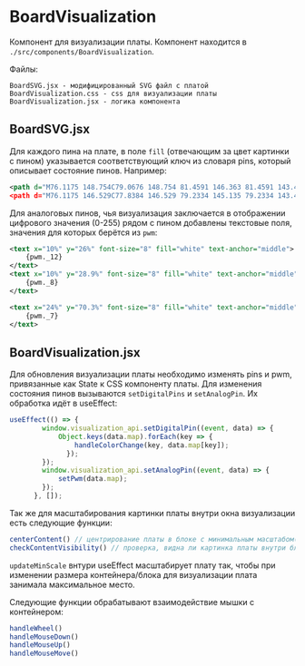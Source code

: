 # BoardVisualization

Компонент для визуализации платы. Компонент находится в `./src/components/BoardVisualization`.

Файлы:

```
BoardSVG.jsx - модифицированный SVG файл с платой
BoardVisualization.css - css для визуализации платы
BoardVisualization.jsx - логика компонента
```

## BoardSVG.jsx
Для каждого пина на плате, в поле `fill` (отвечающим за цвет картинки с пином) указывается соответствующий ключ из словаря pins, который описывает состояние пинов. Например:

```svg
<path d="M76.1175 148.754C79.0676 148.754 81.4591 146.363 81.4591 143.415C81.4591 140.466 79.0676 138.075 76.1175 138.075C73.1674 138.075 70.7759 140.466 70.7759 143.415C70.7759 146.363 73.1674 148.754 76.1175 148.754Z" fill={pins._11} />
<path d="M76.1175 146.529C77.8384 146.529 79.2334 145.135 79.2334 143.415C79.2334 141.694 77.8384 140.3 76.1175 140.3C74.3966 140.3 73.0016 141.694 73.0016 143.415C73.0016 145.135 74.3966 146.529 76.1175 146.529Z" fill={pins._11} />
```

Для аналоговых пинов, чья визуализация заключается в отображении цифрового значения (0-255) рядом с пином добавлены текстовые поля, значения для которых берётся из `pwm`:

```svg
<text x="10%" y="26%" font-size="8" fill="white" text-anchor="middle">
    {pwm._12}
</text>
<text x="10%" y="28.9%" font-size="8" fill="white" text-anchor="middle">
    {pwm._8}
</text>

<text x="24%" y="70.3%" font-size="8" fill="white" text-anchor="middle">
    {pwm._7}
</text>
```

## BoardVisualization.jsx

Для обновления визуализации платы необходимо изменять pins и pwm, привязанные как State к CSS компоненту платы. Для изменения состояния пинов вызываются `setDigitalPins` и `setAnalogPin`. Их обработка идёт в useEffect:

```ts
useEffect(() => {
        window.visualization_api.setDigitalPin((event, data) => {
            Object.keys(data.map).forEach(key => {
                handleColorChange(key, data.map[key]);
              });
        });
        window.visualization_api.setAnalogPin((event, data) => {
            setPwm(data.map);
        });
      }, []);
```

Так же для масштабирования картинки платы внутри окна визуализации есть следующие функции:

```ts
centerContent() // центрирование платы в блоке с минимальным масштабом(Применяется при checkContentVisibility = false)
checkContentVisibility() // проверка, видна ли картинка платы внутри блока с текущим масштабом, сдвигом
```
`updateMinScale` внтури useEffect масштабирует плату так, чтобы при изменении размера контейнера/блока для визуализации плата занимала максимальное место.

Следующие функции обрабатывают взаимодействие мышки с контейнером:

```ts
handleWheel()
handleMouseDown()
handleMouseUp()
handleMouseMove()
```
